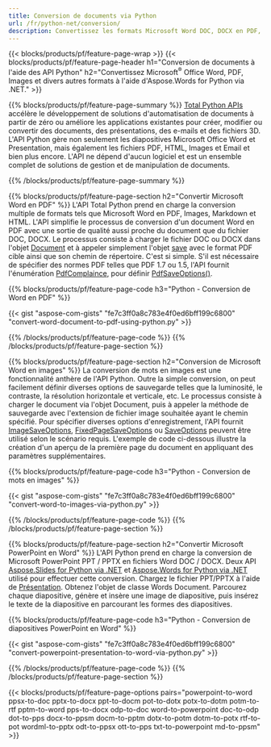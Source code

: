 ```yaml
---
title: Conversion de documents via Python 
url: /fr/python-net/conversion/
description: Convertissez les formats Microsoft Word DOC, DOCX en PDF, images et plus encore, ainsi que les diapositives de présentation, les messages électroniques et les images 3D en quelques lignes de code Python.
---
```


{{< blocks/products/pf/feature-page-wrap >}}
{{< blocks/products/pf/feature-page-header h1="Conversion de documents à l'aide des API Python" h2="Convertissez Microsoft<sup>®</sup> Office Word, PDF, Images et divers autres formats à l'aide d'Aspose.Words for Python via .NET." >}}

{{% blocks/products/pf/feature-page-summary %}}
[Total Python APIs](https://products.aspose.com/total/python-net/) accélère le développement de solutions d'automatisation de documents à partir de zéro ou améliore les applications existantes pour créer, modifier ou convertir des documents, des présentations, des e-mails et des fichiers 3D. L'API Python gère non seulement les diapositives Microsoft Office Word et Presentation, mais également les fichiers PDF, HTML, Images et Email et bien plus encore. L'API ne dépend d'aucun logiciel et est un ensemble complet de solutions de gestion et de manipulation de documents.

{{% /blocks/products/pf/feature-page-summary  %}}

{{% blocks/products/pf/feature-page-section  h2="Convertir Microsoft Word en PDF" %}}
L'API Total Python prend en charge la conversion multiple de formats tels que Microsoft Word en PDF, Images, Markdown et HTML. L'API simplifie le processus de conversion d'un document Word en PDF avec une sortie de qualité aussi proche du document que du fichier DOC, DOCX. Le processus consiste à charger le fichier DOC ou DOCX dans l'objet [Document](https://reference.aspose.com/words/python-net/aspose.words/document/) et à appeler simplement l'objet [save](https://reference.aspose.com/words/python-net/aspose.words/document/save/) avec le format PDF cible ainsi que son chemin de répertoire. C'est si simple. S'il est nécessaire de spécifier des normes PDF telles que PDF 1.7 ou 1.5, l'API fournit l'énumération [PdfComplaince](https://reference.aspose.com/words/python-net/aspose.words.saving/pdfcompliance/), pour définir [PdfSaveOptions()](https://reference.aspose.com/words/python-net/aspose.words.saving/pdfsaveoptions/). 

{{% blocks/products/pf/feature-page-code h3="Python - Conversion de Word en PDF" %}}

{{< gist "aspose-com-gists" "fe7c3ff0a8c783e4f0ed6bff199c6800" "convert-word-document-to-pdf-using-python.py" >}}

{{% /blocks/products/pf/feature-page-code  %}}
{{% /blocks/products/pf/feature-page-section %}}

{{% blocks/products/pf/feature-page-section  h2="Conversion de Microsoft Word en images" %}}
La conversion de mots en images est une fonctionnalité anthère de l'API Python. Outre la simple conversion, on peut facilement définir diverses options de sauvegarde telles que la luminosité, le contraste, la résolution horizontale et verticale, etc. Le processus consiste à charger le document via l'objet Document, puis à appeler la méthode de sauvegarde avec l'extension de fichier image souhaitée ayant le chemin spécifié. Pour spécifier diverses options d'enregistrement, l'API fournit [ImageSaveOptions](https://reference.aspose.com/words/python-net/aspose.words.saving/imagesaveoptions/), [FixedPageSaveOptions](https://reference.aspose.com/words/python-net/aspose.words.saving/fixedpagesaveoptions/) ou [SaveOptions](https://reference.aspose.com/words/python-net/aspose.words.saving/saveoptions/) peuvent être utilisé selon le scénario requis. L'exemple de code ci-dessous illustre la création d'un aperçu de la première page du document en appliquant des paramètres supplémentaires.

{{% blocks/products/pf/feature-page-code h3="Python - Conversion de mots en images" %}}

{{< gist "aspose-com-gists" "fe7c3ff0a8c783e4f0ed6bff199c6800" "convert-word-to-images-via-python.py" >}}

{{% /blocks/products/pf/feature-page-code  %}}
{{% /blocks/products/pf/feature-page-section %}}

{{% blocks/products/pf/feature-page-section  h2="Convertir Microsoft PowerPoint en Word" %}}
L'API Python prend en charge la conversion de Microsoft PowerPoint PPT / PPTX en fichiers Word DOC / DOCX. Deux API [Aspose.Slides for Python via .NET](https://products.aspose.com/slides/python-net/) et [Aspose.Words for Python via .NET](https://products.aspose.com/words/python-net/) utilisé pour effectuer cette conversion. Chargez le fichier PPT/PPTX à l'aide de [Présentation](https://reference.aspose.com/slides/python-net/aspose.slides/presentation/). Obtenez l'objet de classe Words Document. Parcourez chaque diapositive, génère et insère une image de diapositive, puis insérez le texte de la diapositive en parcourant les formes des diapositives.

{{% blocks/products/pf/feature-page-code h3="Python - Conversion de diapositives PowerPoint en Word" %}}

{{< gist "aspose-com-gists" "fe7c3ff0a8c783e4f0ed6bff199c6800" "convert-powerpoint-presentation-to-word-via-python.py" >}}


{{% /blocks/products/pf/feature-page-code  %}}
{{% /blocks/products/pf/feature-page-section %}}


{{< blocks/products/pf/feature-page-options pairs="powerpoint-to-word ppsx-to-doc pptx-to-docx ppt-to-docm pot-to-dotx potx-to-dotm potm-to-rtf pptm-to-word pps-to-docx odp-to-doc word-to-powerpoint doc-to-odp dot-to-pps docx-to-ppsm docm-to-pptm dotx-to-potm dotm-to-potx rtf-to-pot wordml-to-pptx odt-to-ppsx ott-to-pps txt-to-powerpoint md-to-ppsm" >}}